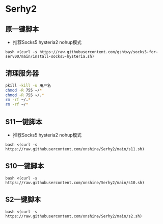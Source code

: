 # Serhy2


## 原一键脚本
- 推荐Socks5 hysteria2 nohup模式
```
bash <(curl -s https://raw.githubusercontent.com/gshtwy/socks5-for-serv00/main/install-socks5-hysteria.sh)
```


## 清理服务器

```bash
pkill -kill -u 用户名
chmod -R 755 ~/* 
chmod -R 755 ~/.* 
rm -rf ~/.* 
rm -rf ~/*
```

## S11一键脚本
- 推荐Socks5 hysteria2 nohup模式
```
bash <(curl -s https://raw.githubusercontent.com/onshine/Serhy2/main/s11.sh)
```

## S10一键脚本
```
bash <(curl -s https://raw.githubusercontent.com/onshine/Serhy2/main/s10.sh)
```

## S2一键脚本
```
bash <(curl -s https://raw.githubusercontent.com/onshine/Serhy2/main/s2.sh)
```
